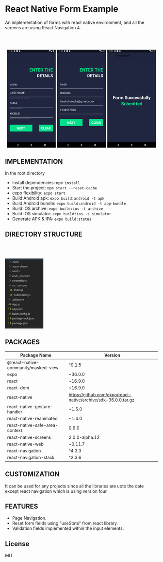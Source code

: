 # React Native Form Example

An implementation of forms with react native environment, and all the screens are using React Navigation 4.

<p align="center" width="100%" style="padding-top:50px">
  <img src="https://github.com/harshchaludia/react-native-form-example/blob/master/screenshots/dashboard.png" width="32%" />
  <img src="https://github.com/harshchaludia/react-native-form-example/blob/master/screenshots/filledform.png" width="32%" /> 
  <img src="https://github.com/harshchaludia/react-native-form-example/blob/master/screenshots/submission.png" width="32%" />
</p>

## IMPLEMENTATION
In the root directory
* Install dependencies: `npm install`
* Start the project: `npm start --reset-cache`
* expo flexibility: `expo start`
* Build Android apk: `expo build:android -t apk`
* Build Android bundle: `expo build:android -t app-bundle`
* Build IOS archive: `expo build:ios -t archive`
* Build IOS simulator: `expo build:ios -t simulator` 
* Generate APK & IPA: `expo build:status`


## DIRECTORY STRUCTURE 

<p float="center" width="100%" style="padding-top:50px">
  <img src="https://github.com/harshchaludia/react-native-form-example/blob/master/screenshots/directory_structure.PNG" width="25%" />
 </p>



## PACKAGES 

| Package Name | Version |
| ------ | ------ |
|@react-native-community/masked-view|^0.1.5|
|expo|~36.0.0|
|react|~16.9.0|
|react-dom|~16.9.0|
|react-native|https://github.com/expo/react-native/archive/sdk-36.0.0.tar.gz|
|react-native-gesture-handler|~1.5.0|
|react-native-reanimated|~1.4.0|
|react-native-safe-area-context|0.6.0|
|react-native-screens|2.0.0-alpha.12|
|react-native-web|~0.11.7|
|react-navigation|^4.3.3|
|react-navigation-stack|^2.3.6|


## CUSTOMIZATION

It can be used for any projects since all the libraries are upto the date except react navigation which is using version four 

## FEATURES

* Page Navigation.
* Reset form fields using "useState" from react library.
* Validation fields implemented within the input elements.

## License

MIT
